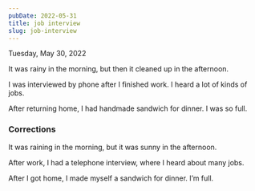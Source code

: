 ```yaml
---
pubDate: 2022-05-31
title: job interview
slug: job-interview
---
```


Tuesday, May 30, 2022

It was rainy in the morning, but then it cleaned up in the afternoon.

I was interviewed by phone after I finished work. I heard a lot of kinds of jobs.

After returning home, I had handmade sandwich for dinner. I was so full.

### Corrections
It was raining in the morning, but it was sunny in the afternoon.

After work, I had a telephone interview, where I heard about many jobs.

After I got home, I made myself a sandwich for dinner. I’m full.